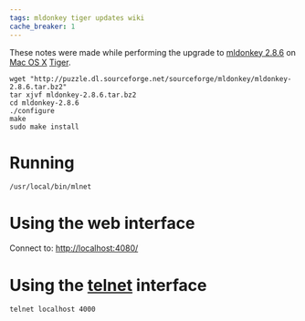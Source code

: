 ```yaml
---
tags: mldonkey tiger updates wiki
cache_breaker: 1
---
```


These notes were made while performing the upgrade to [mldonkey 2.8.6](/wiki/mldonkey_2.8.6) on [Mac OS X](/wiki/Mac_OS_X) [Tiger](/wiki/Tiger).

    wget "http://puzzle.dl.sourceforge.net/sourceforge/mldonkey/mldonkey-2.8.6.tar.bz2"
    tar xjvf mldonkey-2.8.6.tar.bz2
    cd mldonkey-2.8.6
    ./configure
    make
    sudo make install

# Running

    /usr/local/bin/mlnet

# Using the web interface

Connect to: <http://localhost:4080/>

# Using the [telnet](/wiki/telnet) interface

    telnet localhost 4000
